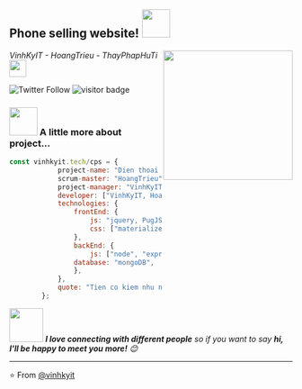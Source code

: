 <h2>Phone selling website! <img src="https://media.giphy.com/media/12oufCB0MyZ1Go/giphy.gif" width="50"></h2>
<img align='right' src="https://media.giphy.com/media/M9gbBd9nbDrOTu1Mqx/giphy.gif" width="230">
<p><em>VinhKyIT - HoangTrieu - ThayPhapHuTi <img src="https://media.giphy.com/media/WUlplcMpOCEmTGBtBW/giphy.gif" width="30"> 
</em></p>

![Twitter Follow](https://img.shields.io/twitter/follow/HackerJax?label=Follow)
<img src="https://visitor-badge.glitch.me/badge?page_id=vinhkyit.do-an-cnpmnc" alt="visitor badge"/>
### <img src="https://media.giphy.com/media/VgCDAzcKvsR6OM0uWg/giphy.gif" width="50"> A little more about project...  

```javascript
const vinhkyit.tech/cps = {
            project-name: "Dien thoai All-in",
            scrum-master: "HoangTrieu",
            project-manager: "VinhKyIT",
            developer: ["VinhKyIT, HoangTrieu, ThayPhapHuTi"],
            technologies: {
                frontEnd: {
                    js: "jquery, PugJS",
                    css: ["materialize", "bootstrap", "fontawesome"]
                },
                backEnd: {
                    js: ["node", "express"],
                database: "mongoDB",
                },
            },
            quote: "Tien co kiem nhu nuoc roi cung se troi het"
        };
```

<img src="https://media.giphy.com/media/LnQjpWaON8nhr21vNW/giphy.gif" width="60"> <em><b>I love connecting with different people</b> so if you want to say <b>hi, I'll be happy to meet you more!</b> 😊</em>

---

⭐️ From [@vinhkyit](https://github.com/vinhkyit)
